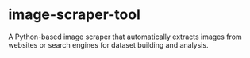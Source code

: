 # image-scraper-tool
A Python-based image scraper that automatically extracts images from websites or search engines for dataset building and analysis.
